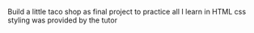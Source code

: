 Build a little taco shop as final project to practice all I learn in HTML css styling was provided by the tutor
